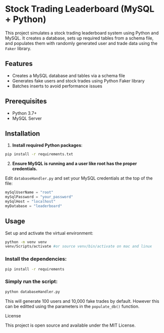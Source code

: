 # Stock Trading Leaderboard (MySQL + Python)

This project simulates a stock trading leaderboard system using Python and MySQL. It creates a database, sets up required tables from a schema file, and populates them with randomly generated user and trade data using the `Faker` library.

## Features

- Creates a MySQL database and tables via a schema file
- Generates fake users and stock trades using Python Faker library
- Batches inserts to avoid performance issues

## Prerequisites

- Python 3.7+
- MySQL Server

## Installation

1. **Install required Python packages**:

```bash
pip install -r requirements.txt
```
2. **Ensure MySQL is running and a user like root has the proper credentials.**


Edit `databaseHandler.py` and set your MySQL credentials at the top of the file:
```python
mySqlUserName = "root"
mySqlPassword = "your_password"
mySqlHost = "localhost"
myDatabase = "leaderboard"
```
## Usage
Set up and activate the virtual environment:
```bash
python -m venv venv
venv/Scripts/activate #or source venv/bin/activate on mac and linux
```

### Install the dependencies:
```bash
pip install -r requirements
```

### Simply run the script:
```bash
python databaseHandler.py
```
This will generate 100 users and 10,000 fake trades by default. However this can be editted using the parameters in the `populate_db()` function.

License

This project is open source and available under the MIT License.
